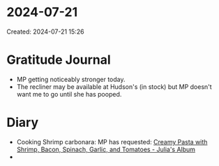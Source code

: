 # 2024-07-21
Created: 2024-07-21 15:26

# Gratitude Journal 

- MP getting noticeably stronger today.
- The recliner may be available at Hudson's (in stock) but MP doesn't want me to go until she has pooped.

# Diary 

- Cooking Shrimp carbonara: MP has requested: [Creamy Pasta with Shrimp, Bacon, Spinach, Garlic, and Tomatoes - Julia's Album](https://juliasalbum.com/creamy-pasta-with-shrimp-bacon-spinach-garlic-and-tomatoes/ "Creamy Pasta with Shrimp, Bacon, Spinach, Garlic, and Tomatoes - Julia's Album")
-

